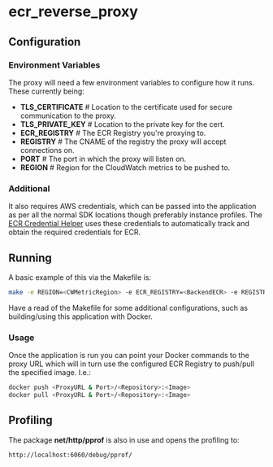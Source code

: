 # ecr_reverse_proxy
## Configuration
### Environment Variables
The proxy will need a few environment variables to configure how it runs. These currently being:
* **TLS_CERTIFICATE** # Location to the certificate used for secure communication to the proxy.
* **TLS_PRIVATE_KEY** #  Location to the private key for the cert.
* **ECR_REGISTRY** # The ECR Registry you're proxying to.
* **REGISTRY** # The CNAME of the registry the proxy will accept connections on.
* **PORT** # The port in which the proxy will listen on.
* **REGION** # Region for the CloudWatch metrics to be pushed to.

### Additional
It also requires AWS credentials, which can be passed into the application as per all the normal SDK locations though preferably instance profiles. The [ECR Credential Helper](https://github.com/awslabs/amazon-ecr-credential-helper) uses these credentials to automatically track and obtain the required credentials for ECR.

## Running
A basic example of this via the Makefile is:
```bash
make -e REGION=<CWMetricRegion> -e ECR_REGISTRY=<BackendECR> -e REGISTRY=<ProxyURL> -e PORT=<Port> run
```
Have a read of the Makefile for some additional configurations, such as building/using this application with Docker.

### Usage
Once the application is run you can point your Docker commands to the proxy URL which will in turn use the configured ECR Registry to push/pull the specified image. I.e.:
```bash
docker push <ProxyURL & Port>/<Repository>:<Image>
docker pull <ProxyURL & Port>/<Repository>:<Image>
```

## Profiling
The package **net/http/pprof** is also in use and opens the profiling to:
```
http://localhost:6060/debug/pprof/
```
